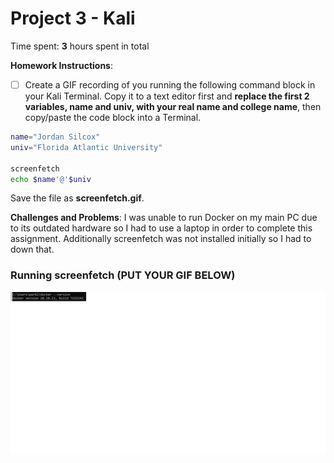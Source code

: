 # Project 3 - Kali

Time spent: **3** hours spent in total

**Homework Instructions**: 

- [ ] Create a GIF recording of you running the following command block in your Kali Terminal. Copy it to a text editor first and **replace the first 2 variables, name and univ, with your real name and college name**, then copy/paste the code block into a Terminal. 

```bash
name="Jordan Silcox"
univ="Florida Atlantic University"

screenfetch
echo $name'@'$univ
```

Save the file as **screenfetch.gif**.

**Challenges and Problems**:
I was unable to run Docker on my main PC due to its outdated hardware so I had to use a laptop in order to complete this assignment. Additionally screenfetch was not installed initially so I had to down that.

### Running screenfetch (PUT YOUR GIF BELOW)

<img src="screenfetch.gif" alt="Running screenfetch">
